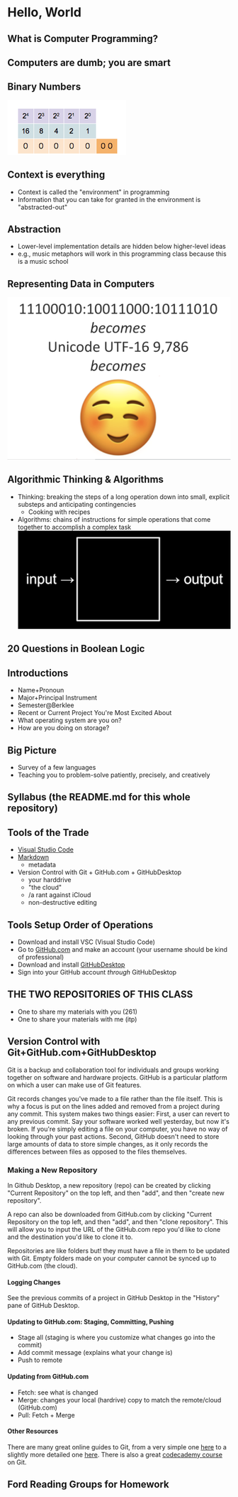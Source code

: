 # Hello, World

## What is Computer Programming?

## Computers are dumb; you are smart

## Binary Numbers
![](img/binarycounter.gif)

## Context is everything
- Context is called the "environment" in programming
- Information that you can take for granted in the environment is "abstracted-out"

## Abstraction
- Lower-level implementation details are hidden below higher-level ideas
- e.g., music metaphors will work in this programming class because this is a music school

## Representing Data in Computers
![](img/emoji.png)

## Algorithmic Thinking & Algorithms
- Thinking: breaking the steps of a long operation down into small, explicit substeps and anticipating contingencies
  - Cooking with recipes
- Algorithms: chains of instructions for simple operations that come together to accomplish a complex task
![](img/algorithm.png)

## 20 Questions in Boolean Logic

## Introductions
- Name+Pronoun
- Major+Principal Instrument
- Semester@Berklee
- Recent or Current Project You're Most Excited About
- What operating system are you on?
- How are you doing on storage?

## Big Picture
- Survey of a few languages
- Teaching you to problem-solve patiently, precisely, and creatively

## Syllabus (the README.md for this whole repository)

## Tools of the Trade
- [Visual Studio Code](https://code.visualstudio.com/)
- [Markdown](https://github.com/adam-p/markdown-here/wiki/Markdown-Cheatsheet)
  - metadata
- Version Control with Git + GitHub.com + GitHubDesktop
  - your harddrive
  - "the cloud"
  - /a rant against iCloud
  - non-destructive editing

## Tools Setup Order of Operations
  - Download and install VSC (Visual Studio Code)
  - Go to [GitHub.com](https://github.com/) and make an account (your username should be kind of professional)
  - Download and install [GitHubDesktop](https://desktop.github.com/)
  - Sign into your GitHub account *through* GitHubDesktop

## THE TWO REPOSITORIES OF THIS CLASS
  - One to share my materials with you (261)
  - One to share your materials with me (itp)

## Version Control with Git+GitHub.com+GitHubDesktop

Git is a backup and collaboration tool for individuals and groups working together on software and hardware projects. GitHub is a particular platform on which a user can make use of Git features.

Git records changes you've made to a file rather than the file itself. This is why a focus is put on the lines added and removed from a project during any commit. This system makes two things easier: First, a user can revert to any previous commit. Say your software worked well yesterday, but now it's broken. If you're simply editing a file on your computer, you have no way of looking through your past actions. Second, GitHub doesn't need to store large amounts of data to store simple changes, as it only records the differences between files as opposed to the files themselves.

### Making a New Repository

In Github Desktop, a new repository (repo) can be created by clicking "Current Repository" on the top left, and then "add", and then "create new repository".

A repo can also be downloaded from GitHub.com by clicking "Current Repository on the top left, and then "add", and then "clone repository". This will allow you to input the URL of the GitHub.com repo you'd like to clone and the destination you'd like to clone it to.

Repositories are like folders but! they must have a file in them to be updated with Git. Empty folders made on your computer cannot be synced up to GitHub.com (the cloud).

#### Logging Changes

See the previous commits of a project in GitHub Desktop in the "History" pane of GitHub Desktop.

#### Updating to GitHub.com: Staging, Committing, Pushing

- Stage all (staging is where you customize what changes go into the commit)
- Add commit message (explains what your change is)
- Push to remote

#### Updating from GitHub.com

- Fetch: see what is changed
- Merge: changes your local (hardrive) copy to match the remote/cloud (GitHub.com)
- Pull: Fetch + Merge

#### Other Resources

There are many great online guides to Git, from a very simple one [here](http://rogerdudler.github.io/git-guide/) to a slightly more detailed one [here](https://medium.freecodecamp.org/what-is-git-and-how-to-use-it-c341b049ae61). There is also a great [codecademy course](https://www.codecademy.com/learn/learn-git) on Git.

## Ford Reading Groups for Homework
